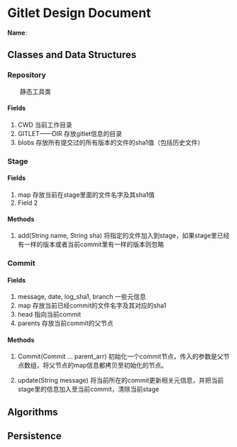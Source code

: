 # Gitlet Design Document

**Name**:

## Classes and Data Structures

### Repository
&emsp;&emsp;静态工具类
#### Fields

1. CWD 当前工作目录
2. GITLET——DIR 存放gitlet信息的目录
3. blobs 存放所有提交过的所有版本的文件的sha1值（包括历史文件）


### Stage

#### Fields

1. map 存放当前在stage里面的文件名字及其sha1值
2. Field 2

#### Methods

1. add(String name, String sha) 将指定的文件加入到stage，如果stage里已经有一样的版本或者当前commit里有一样的版本则忽略

### Commit

#### Fields

1. message, date, log_sha1, branch 一些元信息
2. map 存放当前已经commit的文件名字及其对应的sha1
3. head 指向当前commit
4. parents 存放当前commit的父节点

#### Methods

1. Commit(Commit ... parent_arr) 初始化一个commit节点，传入的参数是父节点数组，将父节点的map信息都拷贝至初始化的节点。

2. update(String message) 将当前所在的commit更新相关元信息，并把当前stage里的信息加入至当前commit，清除当前stage

## Algorithms

## Persistence

